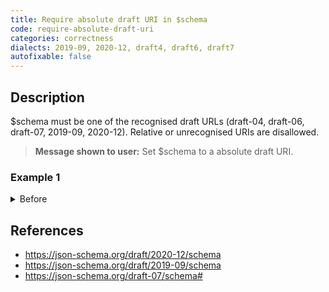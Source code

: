 ```yaml
---
title: Require absolute draft URI in $schema
code: require-absolute-draft-uri
categories: correctness
dialects: 2019-09, 2020-12, draft4, draft6, draft7
autofixable: false
---
```


## Description
$schema must be one of the recognised draft URLs (draft-04, draft-06, draft-07, 2019-09, 2020-12). Relative or unrecognised URIs are disallowed.

> **Message shown to user:**
> Set $schema to a absolute draft URI.

### Example 1
<details><summary>Before</summary>
```json
{
  "$schema": "./schema",
  "type": "string"
}
```
</details>

## References
* <https://json-schema.org/draft/2020-12/schema>
* <https://json-schema.org/draft/2019-09/schema>
* <https://json-schema.org/draft-07/schema#>
